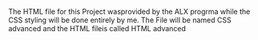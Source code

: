 The HTML file for this Project wasprovided by the ALX progrma while the CSS styling will be done entirely by me.
The File will be named CSS advanced and the HTML fileis called HTML advanced 


